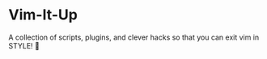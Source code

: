 # Vim-It-Up
A collection of scripts, plugins, and clever hacks so that you can exit vim in STYLE! 🚀
